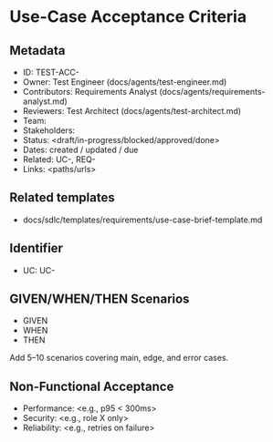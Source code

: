 # Use-Case Acceptance Criteria

## Metadata

- ID: TEST-ACC-<id>
- Owner: Test Engineer (docs/agents/test-engineer.md)
- Contributors: Requirements Analyst (docs/agents/requirements-analyst.md)
- Reviewers: Test Architect (docs/agents/test-architect.md)
- Team: <team>
- Stakeholders: <list>
- Status: <draft/in-progress/blocked/approved/done>
- Dates: created <YYYY-MM-DD> / updated <YYYY-MM-DD> / due <YYYY-MM-DD>
- Related: UC-<id>, REQ-<id>
- Links: <paths/urls>


## Related templates

- docs/sdlc/templates/requirements/use-case-brief-template.md


## Identifier

- UC: UC-<num>


## GIVEN/WHEN/THEN Scenarios

- GIVEN <precondition>
- WHEN <action>
- THEN <observable outcome>


Add 5–10 scenarios covering main, edge, and error cases.

## Non-Functional Acceptance

- Performance: <e.g., p95 < 300ms>
- Security: <e.g., role X only>
- Reliability: <e.g., retries on failure>
